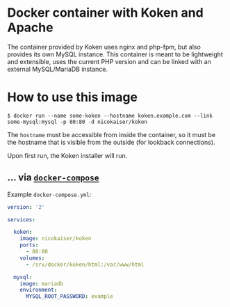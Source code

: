 # Docker container with Koken and Apache

The container provided by Koken uses nginx and php-fpm, but also provides its own MySQL instance. This container is meant to be lightweight and extensible, uses the current PHP version and can be linked with an external MySQL/MariaDB instance.

# How to use this image

```console
$ docker run --name some-koken --hostname koken.example.com --link some-mysql:mysql -p 80:80 -d nicokaiser/koken
```

The `hostname` must be accessible from inside the container, so it must be the hostname that is visible from the outside (for lookback connections).

Upon first run, the Koken installer will run.

## ... via [`docker-compose`](https://github.com/docker/compose)

Example `docker-compose.yml`:

```yaml
version: '2'

services:

  koken:
    image: nicokaiser/koken
    ports:
      - 80:80
    volumes:
      - /srv/docker/koken/html:/var/www/html

  mysql:
    image: mariadb
    environment:
      MYSQL_ROOT_PASSWORD: example
```
